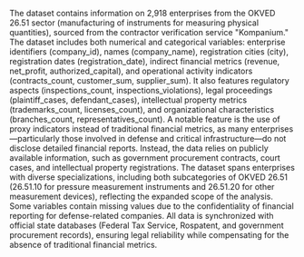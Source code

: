 The dataset contains information on 2,918 enterprises from the OKVED 26.51 sector (manufacturing of instruments for measuring physical quantities), sourced from the contractor verification service "Kompanium." The dataset includes both numerical and categorical variables: enterprise identifiers (company_id), names (company_name), registration cities (city), registration dates (registration_date), indirect financial metrics (revenue, net_profit, authorized_capital), and operational activity indicators (contracts_count, customer_sum, supplier_sum). It also features regulatory aspects (inspections_count, inspections_violations), legal proceedings (plaintiff_cases, defendant_cases), intellectual property metrics (trademarks_count, licenses_count), and organizational characteristics (branches_count, representatives_count). A notable feature is the use of proxy indicators instead of traditional financial metrics, as many enterprises—particularly those involved in defense and critical infrastructure—do not disclose detailed financial reports. Instead, the data relies on publicly available information, such as government procurement contracts, court cases, and intellectual property registrations. The dataset spans enterprises with diverse specializations, including both subcategories of OKVED 26.51 (26.51.10 for pressure measurement instruments and 26.51.20 for other measurement devices), reflecting the expanded scope of the analysis. Some variables contain missing values due to the confidentiality of financial reporting for defense-related companies. All data is synchronized with official state databases (Federal Tax Service, Rospatent, and government procurement records), ensuring legal reliability while compensating for the absence of traditional financial metrics.
